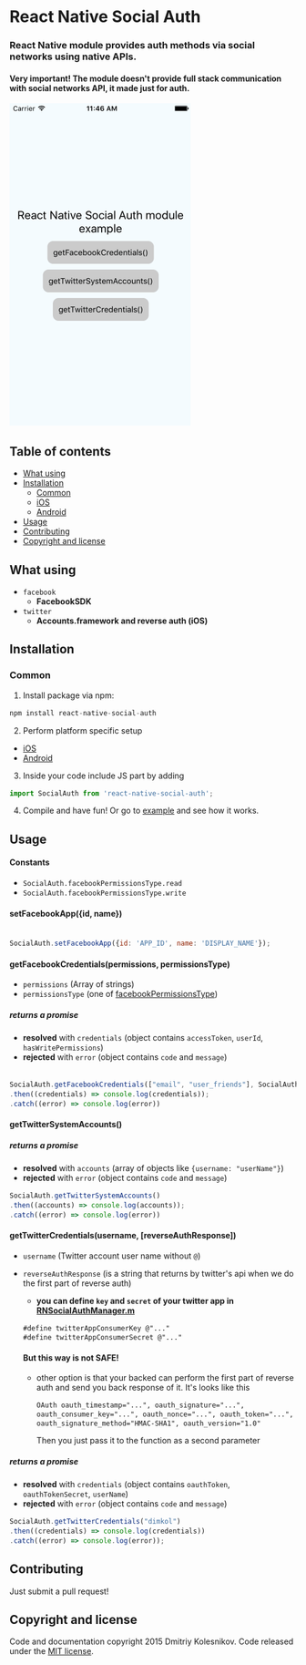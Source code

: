 # React Native Social Auth

### React Native module provides auth methods via social networks using native APIs.
#### Very important! The module doesn't provide full stack communication with social networks API, it made just for auth.

![preview](images/social_auth_example.gif)

## Table of contents
- [What using](#what-using)
- [Installation](#installation)
  - [Common](#common)
  - [iOS](ios#readme)
  - [Android](android#readme)
- [Usage](#usage)
- [Contributing](#contributing)
- [Copyright and license](#copyright-and-license)

## What using
- `facebook`
  - __FacebookSDK__
- `twitter`
	- __Accounts.framework and reverse auth (iOS)__

## Installation

### Common
1. Install package via npm:

```javascript
npm install react-native-social-auth
```

2. Perform platform specific setup
  - [iOS](ios#readme)
  - [Android](android#readme)

3. Inside your code include JS part by adding

  ```javascript
  import SocialAuth from 'react-native-social-auth';
  ```

4. Compile and have fun! Or go to [example](example) and see how it works.

## Usage

#### Constants
  - `SocialAuth.facebookPermissionsType.read`
  - `SocialAuth.facebookPermissionsType.write`

#### setFacebookApp({id, name})
```javascript

SocialAuth.setFacebookApp({id: 'APP_ID', name: 'DISPLAY_NAME'});
```

#### getFacebookCredentials(permissions, permissionsType)
  - `permissions` (Array of strings)
  - `permissionsType` (one of [facebookPermissionsType](#constants))

##### returns a promise
  - __resolved__ with `credentials` (object contains `accessToken`, `userId`, `hasWritePermissions`)
  - __rejected__ with `error` (object contains `code` and `message`)

```javascript

SocialAuth.getFacebookCredentials(["email", "user_friends"], SocialAuth.facebookPermissionsType.read)
.then((credentials) => console.log(credentials));
.catch((error) => console.log(error))
```

#### getTwitterSystemAccounts()
##### returns a promise
  - __resolved__ with `accounts` (array of objects like `{username: "userName"}`)
  - __rejected__ with `error` (object contains `code` and `message`)

```javascript
SocialAuth.getTwitterSystemAccounts()
.then((accounts) => console.log(accounts));
.catch((error) => console.log(error))
```

#### getTwitterCredentials(username, [reverseAuthResponse])
  - `username` (Twitter account user name without `@`)
  - `reverseAuthResponse` (is a string that returns by twitter's api when we do the first part of reverse auth)
    - __you can define `key` and `secret` of your twitter app in [RNSocialAuthManager.m](ios/RNSocialAuthManager.m)__
    ```
    #define twitterAppConsumerKey @"..."
    #define twitterAppConsumerSecret @"..."
    ```
    #### But this way is not SAFE!

    - other option is that your backed can perform the first part of reverse auth and send you back response of it.
      It's looks like this
      ```
      OAuth oauth_timestamp="...", oauth_signature="...", oauth_consumer_key="...", oauth_nonce="...", oauth_token="...", oauth_signature_method="HMAC-SHA1", oauth_version="1.0"
      ```
      Then you just pass it to the function as a second parameter

##### returns a promise
  - __resolved__ with `credentials` (object contains `oauthToken`, `oauthTokenSecret`, `userName`)
  - __rejected__ with `error` (object contains `code` and `message`)

```javascript
SocialAuth.getTwitterCredentials("dimkol")
.then((credentials) => console.log(credentials))
.catch((error) => console.log(error));
```

## Contributing

Just submit a pull request!

## Copyright and license

Code and documentation copyright 2015 Dmitriy Kolesnikov. Code released under the [MIT license](LICENSE).
